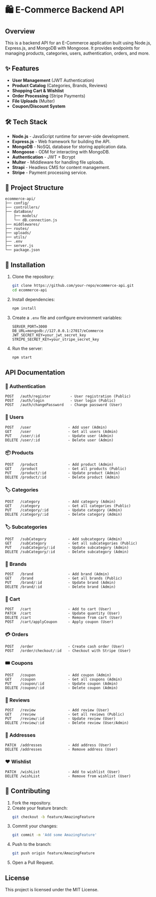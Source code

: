 # 🛍️ E-Commerce Backend API

## Overview
This is a backend API for an E-Commerce application built using Node.js, Express.js, and MongoDB with Mongoose. It provides endpoints for managing products, categories, users, authentication, orders, and more.

## ✨ Features
- **User Management** (JWT Authentication)
- **Product Catalog** (Categories, Brands, Reviews)
- **Shopping Cart & Wishlist**
- **Order Processing** (Stripe Payments)
- **File Uploads** (Multer)
- **Coupon/Discount System**

## 🛠 Tech Stack
- **Node.js** - JavaScript runtime for server-side development.
- **Express.js** - Web framework for building the API.
- **MongoDB** - NoSQL database for storing application data.
- **Mongoose** - ODM for interacting with MongoDB.
- **Authentication** - JWT + Bcrypt
- **Multer** - Middleware for handling file uploads.
- **Strapi** - Headless CMS for content management.
- **Stripe** - Payment processing service.

## 📁 Project Structure
```plaintext
ecommerce-api/
├── config/
├── controllers/
├── dataBase/
│   ├── models/
│   └── dB.connection.js
├── middlewares/
├── routes/
├── uploads/
├── utils/
├── .env
├── server.js
└── package.json
```

## 🚀 Installation
1. Clone the repository:
   ```sh
   git clone https://github.com/your-repo/ecommerce-api.git
   cd ecommerce-api
   ```
2. Install dependencies:
   ```sh
   npm install
   ```
3. Create a `.env` file and configure environment variables:
   ```env
   SERVER_PORT=3000
   DB_URL=mongodb://127.0.0.1:27017/eCommerce
   JWT_SECRET_KEY=your_jwt_secret_key
   STRIPE_SECRET_KEY=your_stripe_secret_key
   ```
4. Run the server:
   ```sh
   npm start
   ```

## API Documentation

### 🔐 Authentication
```plaintext
POST   /auth/register         - User registration (Public)
POST   /auth/login            - User login (Public)
POST   /auth/changePassword   - Change password (User)
```

### 👥 Users
```plaintext
POST   /user                 - Add user (Admin)
GET    /user                 - Get all users (Admin)
PUT    /user/:id             - Update user (Admin)
DELETE /user/:id             - Delete user (Admin)
```

### 📦 Products
```plaintext
POST   /product              - Add product (Admin)
GET    /product              - Get all products (Public)
PUT    /product/:id          - Update product (Admin)
DELETE /product/:id          - Delete product (Admin)
```

### 🏷️ Categories
```plaintext
POST   /category             - Add category (Admin)
GET    /category             - Get all categories (Public)
PUT    /category/:id         - Update category (Admin)
DELETE /category/:id         - Delete category (Admin)
```

### 🏷️ Subcategories
```plaintext
POST   /subCategory          - Add subcategory (Admin)
GET    /subCategory          - Get all subcategories (Public)
PUT    /subCategory/:id      - Update subcategory (Admin)
DELETE /subCategory/:id      - Delete subcategory (Admin)
```

### 🏢 Brands
```plaintext
POST   /brand                - Add brand (Admin)
GET    /brand                - Get all brands (Public)
PUT    /brand/:id            - Update brand (Admin)
DELETE /brand/:id            - Delete brand (Admin)
```

### 🛒 Cart
```plaintext
POST   /cart                 - Add to cart (User)
PATCH  /cart                 - Update quantity (User)
DELETE /cart                 - Remove from cart (User)
POST   /cart/applyCoupon     - Apply coupon (User)
```

### 💳 Orders
```plaintext
POST   /order                - Create cash order (User)
POST   /order/checkout/:id   - Checkout with Stripe (User)
```

### 🎟️ Coupons
```plaintext
POST   /coupon               - Add coupon (Admin)
GET    /coupon               - Get all coupons (Admin)
PUT    /coupon/:id           - Update coupon (Admin)
DELETE /coupon/:id           - Delete coupon (Admin)
```

### 📝 Reviews
```plaintext
POST   /review               - Add review (User)
GET    /review               - Get all reviews (Public)
PUT    /review/:id           - Update review (User)
DELETE /review/:id           - Delete review (User/Admin)
```

### 📍 Addresses
```plaintext
PATCH  /addresses            - Add address (User)
DELETE /addresses            - Remove address (User)
```

### ❤️ Wishlist
```plaintext
PATCH  /wishList             - Add to wishlist (User)
DELETE /wishList             - Remove from wishlist (User)
```

## 🤝 Contributing

1. Fork the repository.
2. Create your feature branch:
   ```sh
   git checkout -b feature/AmazingFeature
   ```
3. Commit your changes:
   ```sh
   git commit -m 'Add some AmazingFeature'
   ```
4. Push to the branch:
   ```sh
   git push origin feature/AmazingFeature
   ```
5. Open a Pull Request.

## License
This project is licensed under the MIT License.


